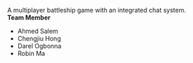 A multiplayer battleship game with an integrated chat system.  
**Team Member**
* Ahmed Salem
* Chengjiu Hong
* Darel Ogbonna
* Robin Ma
